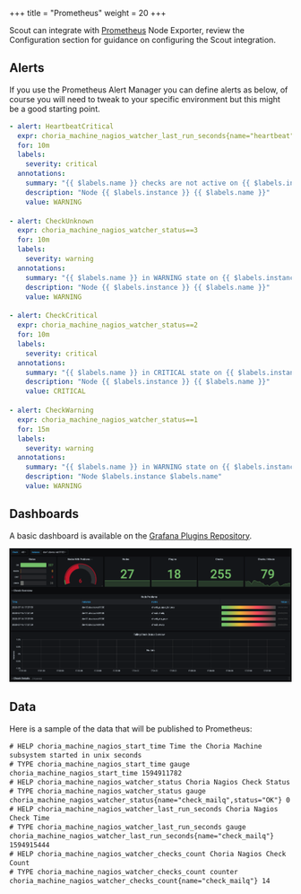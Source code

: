 +++
title = "Prometheus"
weight = 20
+++

Scout can integrate with [Prometheus](https://prometheus.io/) Node Exporter, review the Configuration section for guidance
on configuring the Scout integration.

## Alerts

If you use the Prometheus Alert Manager you can define alerts as below, of course you will need to tweak to your specific
environment but this might be a good starting point.

```yaml
- alert: HeartbeatCritical
  expr: choria_machine_nagios_watcher_last_run_seconds{name="heartbeat"} < time() - 150
  for: 10m
  labels:
    severity: critical
  annotations:
    summary: "{{ $labels.name }} checks are not active on {{ $labels.instance }}"
    description: "Node {{ $labels.instance }} {{ $labels.name }}"
    value: WARNING

- alert: CheckUnknown
  expr: choria_machine_nagios_watcher_status==3
  for: 10m
  labels:
    severity: warning
  annotations:
    summary: "{{ $labels.name }} in WARNING state on {{ $labels.instance }}"
    description: "Node {{ $labels.instance }} {{ $labels.name }}"
    value: WARNING

- alert: CheckCritical
  expr: choria_machine_nagios_watcher_status==2
  for: 10m
  labels:
    severity: critical
  annotations:
    summary: "{{ $labels.name }} in CRITICAL state on {{ $labels.instance }}"
    description: "Node {{ $labels.instance }} {{ $labels.name }}"
    value: CRITICAL

- alert: CheckWarning
  expr: choria_machine_nagios_watcher_status==1
  for: 15m
  labels:
    severity: warning
  annotations:
    summary: "{{ $labels.name }} in WARNING state on {{ $labels.instance }}"
    description: "Node $labels.instance $labels.name"
    value: WARNING
```

## Dashboards

A basic dashboard is available on the [Grafana Plugins Repository](https://grafana.com/grafana/dashboards/12676).

![Scout Checks](../../scout-checks.png)

## Data

Here is a sample of the data that will be published to Prometheus:

```nohighlight
# HELP choria_machine_nagios_start_time Time the Choria Machine subsystem started in unix seconds
# TYPE choria_machine_nagios_start_time gauge
choria_machine_nagios_start_time 1594911782
# HELP choria_machine_nagios_watcher_status Choria Nagios Check Status
# TYPE choria_machine_nagios_watcher_status gauge
choria_machine_nagios_watcher_status{name="check_mailq",status="OK"} 0
# HELP choria_machine_nagios_watcher_last_run_seconds Choria Nagios Check Time
# TYPE choria_machine_nagios_watcher_last_run_seconds gauge
choria_machine_nagios_watcher_last_run_seconds{name="check_mailq"} 1594915444
# HELP choria_machine_nagios_watcher_checks_count Choria Nagios Check Count
# TYPE choria_machine_nagios_watcher_checks_count counter
choria_machine_nagios_watcher_checks_count{name="check_mailq"} 14
```
